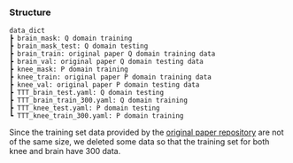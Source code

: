 ### Structure
```
data_dict
┣ brain_mask: Q domain training
┣ brain_mask_test: Q domain testing
┣ brain_train: original paper Q domain training data
┣ brain_val: original paper Q domain testing data
┣ knee_mask: P domain training
┣ knee_train: original paper P domain training data
┣ knee_val: original paper P domain testing data
┣ TTT_brain_test.yaml: Q domain testing
┣ TTT_brain_train_300.yaml: Q domain training
┣ TTT_knee_test.yaml: P domain testing
┗ TTT_knee_train_300.yaml: P domain training
```

Since the training set data provided by the [original paper repository](https://github.com/MLI-lab/ttt_for_deep_learning_cs) are not of the same size, we deleted some data so that the training set for both knee and brain have 300 data. 
